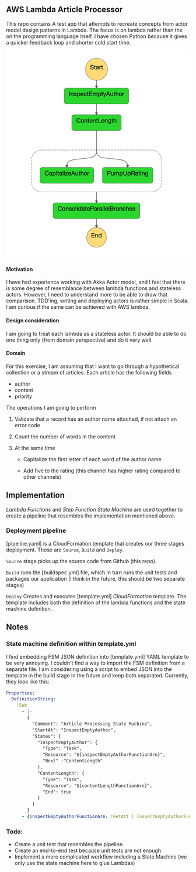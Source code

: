 
## AWS Lambda Article Processor
This repo contains A test app that attempts to recreate concepts from actor model design patterns in Lambda. The focus is on lambda rather than the on the programming language itself. I have chosen Python because it gives a quicker feedback loop and shorter cold start time.

<p align="center">
<img src="state-machine.png" alt="Current FSM implementation">
</p>

#### Motivation
I have had experience working with Akka Actor model, and I feel that there is some degree of resemblance between lambda functions and stateless actors. However, I need to understand more to be able to draw that comparison. TDD'ing, writing and deploying actors is rather simple in Scala. I am curious if the same can be achieved with AWS lambda.

#### Design consideration
I am going to treat each lambda as a stateless actor. It should be able to do one thing only (from domain perspective) and do it very well.

#### Domain
For this exercise, I am assuming that I want to go through a hypothetical collection or a stream of articles. Each article has the following fields

- author
- content
- priority

The operations I am going to perform

1. Validate that a record has an author name attached, if not attach an error code
2. Count the number of words in the content
3. At the same time

    - Capitalize the first letter of each word of the author name

    - Add five to the rating (this channel has higher rating compared to other channels)

## Implementation

_Lambda Functions_ and _Step Function State Machine_ are used together to create a pipeline that resembles the implementation mentioned above.

### Deployment pipeline

[pipeline.yaml] is a CloudFormation template that creates our three stages deployment. Those are `Source`, `Build` and `Deploy`.

`Source` stage picks up the source code from Github (this repo).

`Build` runs the [buildspec.yml] file, which in turn runs the unit tests and packages our application (I think in the future, this should be two separate stages)

`Deploy` Creates and executes [template.yml] _CloudFormation_ template. The template includes both the definition of the lambda functions and the state machine definition.

## Notes

### State machine definition within template.yml

I find embedding FSM JSON definition into [template.yml] YAML template to be very annoying. I couldn't find a way to import the FSM definition from a separate file. I am considering using a script to embed JSON into the template in the build stage in the future and keep both separated. Currently, they look like this:

```YAML
Properties:
  DefinitionString:
    !Sub
      - |-
        {
          "Comment": "Article Processing State Machine",
          "StartAt": "InspectEmptyAuthor",
          "States": {
            "InspectEmptyAuthor": {
              "Type": "Task",
              "Resource": "${inspectEmptyAuthorFunctionArn}",
              "Next" :"ContentLength"
            },
            "ContentLength": {
              "Type": "Task",
              "Resource": "${contentLengthFunctionArn}",
              "End": true
            }
          }
        }
      - {inspectEmptyAuthorFunctionArn: !GetAtt [ InspectEmptyAuthorFunction, Arn ], contentLengthFunctionArn: !GetAtt [ ContentLengthFunction, Arn ]}

```


### Todo:

- Create a unit test that resembles the pipeline.
- Create an end-to-end test because unit tests are not enough.
- Implement a more complicated workflow including a State Machine (we only use the state machine here to glue Lambdas)